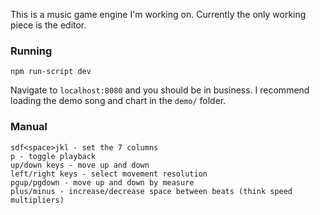 This is a music game engine I'm working on. Currently the only working piece is the editor.

### Running

```
npm run-script dev
```

Navigate to `localhost:8080` and you should be in business. I recommend loading the demo song and chart in the `demo/` folder.

### Manual

```
sdf<space>jkl - set the 7 columns
p - toggle playback
up/down keys - move up and down
left/right keys - select movement resolution
pgup/pgdown - move up and down by measure
plus/minus - increase/decrease space between beats (think speed multipliers)
```
